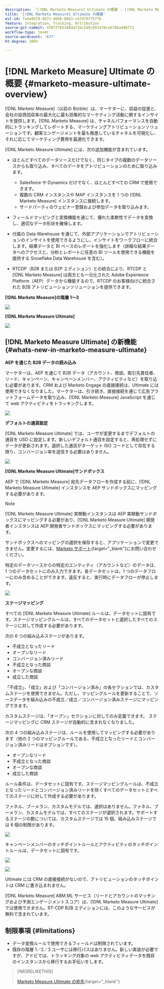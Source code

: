 ```yaml
---
description: 「[!DNL Marketo Measure] Ultimate の概要 - [!DNL Marketo Measure]」
title: '[!DNL Marketo Measure] Ultimate の概要'
exl-id: fada9479-0671-4698-8043-c67d7977577b
feature: Integration, Tracking, Attribution
source-git-commit: 4787f765348da71bc149c997470ce678ba498772
workflow-type: tm+mt
source-wordcount: '677'
ht-degree: 100%

---
```


# [!DNL Marketo Measure] Ultimate の概要 {#marketo-measure-ultimate-overview}

[!DNL Marketo Measure]（以前の Bizible）は、マーケターに、収益の促進と、会社の投資回収率の最大化に最も効果的なマーケティング活動に関するインサイトを提供します。[!DNL Marketo Measure] は、チャネルパフォーマンスを自動的にトラッキングしてレポートする、マーケティングアトリビューションソリューションです。顧客エンゲージメントを最も推進しているチャネルを可視化し、それに応じてマーケティング費用を最適化できます。

[!DNL Marketo Measure Ultimate] には、次の追加機能が含まれています。

* ほとんどすべてのデータソースだけでなく、同じタイプの複数のデータソースからも取り込み、すべてのデータをアトリビューションのために取り込みます。
   * Salesforce や Dynamics だけでなく、ほとんどすべての CRM で使用できます。
   * 複数の CRM インスタンスや MAP インスタンスを 1 つの [!DNL Marketo Measure] インスタンスに接続します。
   * サードパーティのウェビナー登録および参加データを取り込みます。

* フィールドマッピングと変換機能を通じて、優れた柔軟性でデータを変換し、適切なデータ形状を確保します。

* 付属の Data Warehouse を通じて、外部アプリケーションでアトリビューションのインサイトを使用できるようにし、インサイトをワークフローに統合します。結果データと BI ベースのレポートを強化します（詳細な結果データへのアクセスと、分析とレポートに任意の BI ツールを使用できる機能を提供する Snowflake Data Warehouse を含む）。

* RTCDP（B2B または B2P エディション）との統合により、RTCDP と [!DNL Marketo Measure] は両方とも一元化された Adobe Experience Platform（AEP）データから機能するので、RTCDP のお客様向けに統合された B2B アトリビューションソリューションを提供できます。

**[!DNL Marketo Measure]の階層 1～3**

![](assets/marketo-measure-ultimate-overview-1.png)

**[!DNL Marketo Measure Ultimate]**

![](assets/marketo-measure-ultimate-overview-2.png)

## [!DNL Marketo Measure Ultimate] の新機能 {#whats-new-in-marketo-measure-ultimate}

**AEP を通じた B2B データの読み込み**

マーケターは、AEP を通じて B2B データ（アカウント、商談、取引先責任者、リード、キャンペーン、キャンペーンメンバー、アクティビティなど）を取り込む必要があります。CRM および Marketo Engage の直接接続は、Ultimate には使用できなくなりました。マーケターは、引き続き、直接接続を通じて広告プラットフォームデータを取り込み、[!DNL Marketo Measure] JavaScript を通じて web アクティビティをトラッキングします。

![](assets/marketo-measure-ultimate-overview-3.png)

**デフォルトの通貨設定**

[!DNL Marketo Measure Ultimate] では、ユーザが変更するまでデフォルトの通貨を USD に設定します。新しいデフォルト通貨を設定すると、再処理せずにデータが更新されます。選択した通貨がターゲット ISO コードとして存在する限り、コンバージョン率を送信する必要はありません。

![](assets/marketo-measure-ultimate-overview-4.png)

**[!DNL Marketo Measure Ultimate]サンドボックス**

AEP で [!DNL Marketo Measure] 宛先データフローを作成する前に、[!DNL Marketo Measure Ultimate] インスタンスを AEP サンドボックスにマッピングする必要があります。

>[!NOTE]
>
>[!DNL Marketo Measure Ultimate] 実稼動インスタンスは AEP 実稼動サンドボックスにマッピングする必要があり、[!DNL Marketo Measure Ultimate] 開発者インスタンスは AEP 開発者サンドボックスにマッピングする必要があります。

サンドボックスへのマッピングの選択を保存すると、アプリケーションで変更できません。変更するには、[Marketo サポート](https://nation.marketo.com/t5/support/ct-p/Support){target="_blank"}にお問い合わせください。

特定のデータソースからの特定のエンティティ（アカウントなど）のデータは、1 つのデータセットにのみ入力できます。各データセットは、1 つのデータフローにのみ含めることができます。違反すると、実行時にデータフローが停止します。

![](assets/marketo-measure-ultimate-overview-5.png)

**ステージマッピング**

すべての [!DNL Marketo Measure Ultimate] ルールは、データセットに固有です。ステージマッピングルールは、すべてのデータセットと選択したすべてのステージに対して作成する必要があります。

次の 6 つの組み込みステージがあります。

* 不成立となったリード
* オープンなリード
* コンバージョン済みリード
* 不成立となった商談
* オープンな商談
* 成立した商談

「不成立」、「成立」および「コンバージョン済み」の各セクションでは、カスタムステージを使用できません。ただし、マッピングルールを更新することで、ソースデータを組み込みの不成立／成立／コンバージョン済みステージにマッピングできます。

カスタムステージは、「オープン」セクションに対してのみ定義できます。
ステージマッピングに CRM ステージが自動的に含まれなくなりました。

次の 4 つの組み込みステージは、ルールを使用してマッピングする必要があります（他の 2 つのマッピングルールである、不成立となったリードとコンバージョン済みリードはオプションです）。

* オープンなリード
* 不成立となった商談
* オープンな商談
* 成立した商談

ルール条件は、データセットに固有です。ステージマッピングルールは、不成立となったリードとコンバージョン済みリードを除くすべてのデータセットとすべてのステージに対して作成する必要があります。

ファネル、ブーメラン、カスタムモデルでは、選択はありません。ファネル、ブーメラン、カスタムモデルでは、すべてのステージが選択されます。サポートするステージの数については、カスタムステージでは 15 個、組み込みステージでは 6 個の制限があります。

![](assets/marketo-measure-ultimate-overview-6.png)

キャンペーンメンバーのタッチポイントルールとアクティビティのタッチポイントルールは、データセットに固有です。

![](assets/marketo-measure-ultimate-overview-7.png)

![](assets/marketo-measure-ultimate-overview-8.png)

Ultimate には CRM の直接接続がないので、アトリビューションのタッチポイントは CRM に書き込まれません。

[!DNL Marketo Measure] ABM ML サービス（リードとアカウントのマッチングおよび予測エンゲージメントスコア）は、[!DNL Marketo Measure Ultimate] では使用できません。RT-CDP B2B エディションには、このようなサービスが無料で含まれています。

## 制限事項 {#limitations}

* データ変換ルールで使用できるフィールドは制限されています。
* 既存の階層 1／2／3 ユーザには移行パスはありません。新しい実装が必要ですが、アドビでは、トラッキング対象の web アクティビティデータを既存のインスタンスから移行するお手伝いをします。

>[!MORELIKETHIS]
>
>[Marketo Measure Ultimate の宛先](https://experienceleague.adobe.com/docs/experience-platform/destinations/catalog/adobe/marketo-measure-ultimate.html?lang=ja){target="_blank"}
